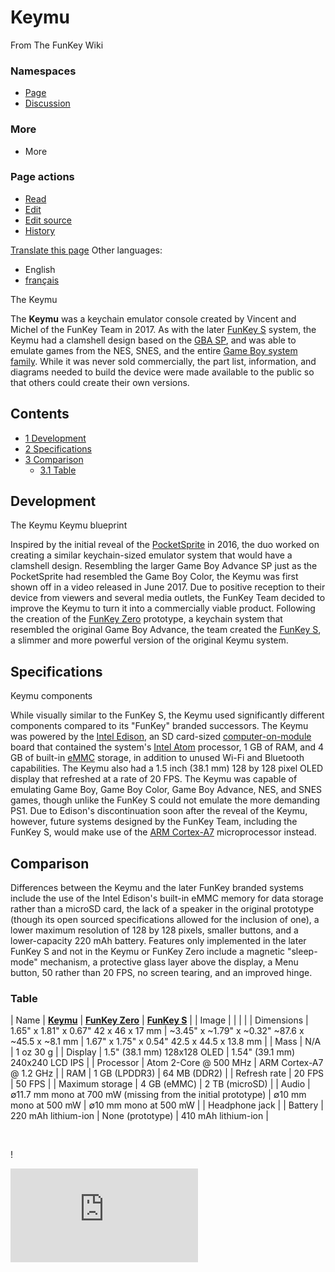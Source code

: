 # Keymu

From The FunKey Wiki

### Namespaces

* [Page](/wiki/Keymu "View the content page [c]")
* [Discussion](/w/index.php?title=Talk:Keymu&action=edit&redlink=1 "Discussion about the content page (page does not exist) [t]")

### More

* More

### Page actions

* [Read](/wiki/Keymu)
* [Edit](/w/index.php?title=Keymu&veaction=edit "Edit this page [v]")
* [Edit source](/w/index.php?title=Keymu&action=edit "Edit this page [e]")
* [History](/w/index.php?title=Keymu&action=history "Past revisions of this page [h]")

[Translate this page](/w/index.php?title=Special:Translate&group=page-Keymu&action=page&filter= "Special:Translate") Other languages:

* English
* [français](/wiki/Keymu/fr "Keymu (100% translated)")

The Keymu

The **Keymu** was a keychain emulator console created by Vincent and Michel of the FunKey Team in 2017. As with the later [FunKey S](/wiki/FunKey_S "FunKey S") system, the Keymu had a clamshell design based on the [GBA SP](https://en.wikipedia.org/wiki/Game_Boy_Advance_SP "w:Game Boy Advance SP"), and was able to emulate games from the NES, SNES, and the entire [Game Boy system family](https://en.wikipedia.org/wiki/Game_Boy_family "w:Game Boy family"). While it was never sold commercially, the part list, information, and diagrams needed to build the device were made available to the public so that others could create their own versions.

## Contents

* [1 Development](#development)
* [2 Specifications](#specifications)
* [3 Comparison](#comparison)
  - [3.1 Table](#table)

## Development

The Keymu Keymu blueprint

Inspired by the initial reveal of the [PocketSprite](https://pocketsprite.com/) in 2016, the duo worked on creating a similar keychain-sized emulator system that would have a clamshell design. Resembling the larger Game Boy Advance SP just as the PocketSprite had resembled the Game Boy Color, the Keymu was first shown off in a video released in June 2017. Due to positive reception to their device from viewers and several media outlets, the FunKey Team decided to improve the Keymu to turn it into a commercially viable product. Following the creation of the [FunKey Zero](/wiki/FunKey_Zero "FunKey Zero") prototype, a keychain system that resembled the original Game Boy Advance, the team created the [FunKey S](/wiki/FunKey_S "FunKey S"), a slimmer and more powerful version of the original Keymu system.

## Specifications

Keymu components

While visually similar to the FunKey S, the Keymu used significantly different components compared to its "FunKey" branded successors. The Keymu was powered by the [Intel Edison](https://en.wikipedia.org/wiki/Intel_Edison "w:Intel Edison"), an SD card-sized [computer-on-module](https://en.wikipedia.org/wiki/computer-on-module "w:computer-on-module") board that contained the system's [Intel Atom](https://en.wikipedia.org/wiki/Intel_Atom "w:Intel Atom") processor, 1 GB of RAM, and 4 GB of built-in [eMMC](https://en.wikipedia.org/wiki/MultiMediaCard#eMMC "w:MultiMediaCard") storage, in addition to unused Wi-Fi and Bluetooth capabilities. The Keymu also had a 1.5 inch (38.1 mm) 128 by 128 pixel OLED display that refreshed at a rate of 20 FPS. The Keymu was capable of emulating Game Boy, Game Boy Color, Game Boy Advance, NES, and SNES games, though unlike the FunKey S could not emulate the more demanding PS1. Due to Edison's discontinuation soon after the reveal of the Keymu, however, future systems designed by the FunKey Team, including the FunKey S, would make use of the [ARM Cortex-A7](https://en.wikipedia.org/wiki/ARM_Cortex-A7 "w:ARM Cortex-A7") microprocessor instead.

## Comparison

Differences between the Keymu and the later FunKey branded systems include the use of the Intel Edison's built-in eMMC memory for data storage rather than a microSD card, the lack of a speaker in the original prototype (though its open sourced specifications allowed for the inclusion of one), a lower maximum resolution of 128 by 128 pixels, smaller buttons, and a lower-capacity 220 mAh battery. Features only implemented in the later FunKey S and not in the Keymu or FunKey Zero include a magnetic "sleep-mode" mechanism, a protective glass layer above the display, a Menu button, 50 rather than 20 FPS, no screen tearing, and an improved hinge.

### Table

| Name | <u>**Keymu**</u> | <u>**FunKey Zero**</u> | <u>**FunKey S**</u> |
| Image |  |  |  |
| Dimensions | 1.65" x 1.81" x 0.67" 42 x 46 x 17 mm | ~3.45" x ~1.79" x ~0.32" ~87.6 x ~45.5 x ~8.1 mm | 1.67" x 1.75" x 0.54" 42.5 x 44.5 x 13.8 mm |
| Mass | N/A | 1 oz 30 g |
| Display | 1.5" (38.1 mm) 128x128 OLED | 1.54" (39.1 mm) 240x240 LCD IPS |
| Processor | Atom 2-Core @ 500 MHz | ARM Cortex-A7 @ 1.2 GHz |
| RAM | 1 GB (LPDDR3) | 64 MB (DDR2) |
| Refresh rate | 20 FPS | 50 FPS |
| Maximum storage | 4 GB (eMMC) | 2 TB (microSD) |
| Audio |  ∅11.7 mm mono at 700 mW (missing from the initial prototype) |  ∅10 mm mono at 500 mW |  ∅10 mm mono at 500 mW |
| Headphone jack |
| Battery | 220 mAh lithium-ion | None (prototype) | 410 mAh lithium-ion |

<br>

!



![](https://matomo.miraheze.org/matomo.php?idsite=6355&rec=1&action_name=Keymu)
